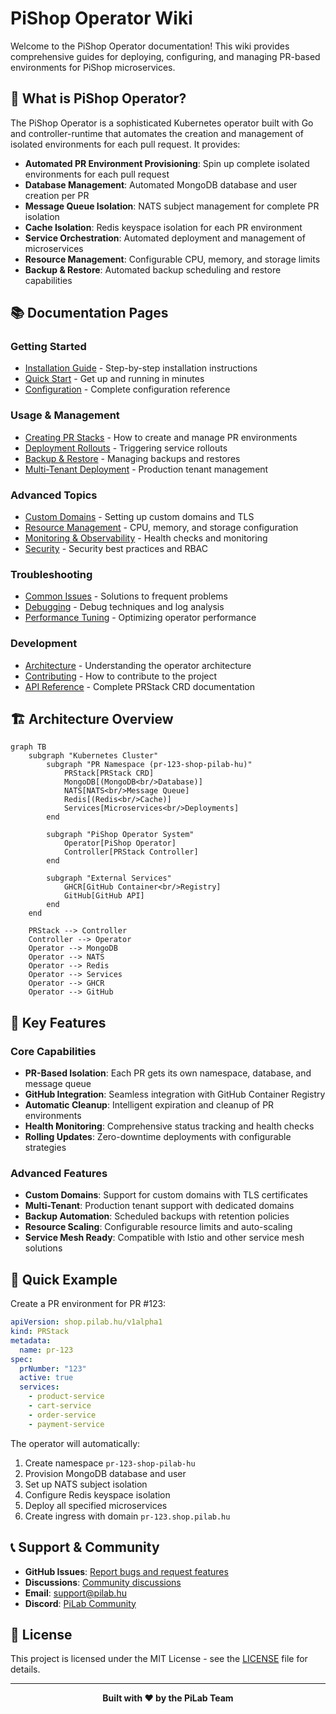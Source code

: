 # PiShop Operator Wiki

Welcome to the PiShop Operator documentation! This wiki provides comprehensive guides for deploying, configuring, and managing PR-based environments for PiShop microservices.

## 🚀 What is PiShop Operator?

The PiShop Operator is a sophisticated Kubernetes operator built with Go and controller-runtime that automates the creation and management of isolated environments for each pull request. It provides:

- **Automated PR Environment Provisioning**: Spin up complete isolated environments for each pull request
- **Database Management**: Automated MongoDB database and user creation per PR
- **Message Queue Isolation**: NATS subject management for complete PR isolation
- **Cache Isolation**: Redis keyspace isolation for each PR environment
- **Service Orchestration**: Automated deployment and management of microservices
- **Resource Management**: Configurable CPU, memory, and storage limits
- **Backup & Restore**: Automated backup scheduling and restore capabilities

## 📚 Documentation Pages

### Getting Started
- [Installation Guide](Installation) - Step-by-step installation instructions
- [Quick Start](Quick-Start) - Get up and running in minutes
- [Configuration](Configuration) - Complete configuration reference

### Usage & Management
- [Creating PR Stacks](Creating-PR-Stacks) - How to create and manage PR environments
- [Deployment Rollouts](Deployment-Rollouts) - Triggering service rollouts
- [Backup & Restore](Backup-Restore) - Managing backups and restores
- [Multi-Tenant Deployment](Multi-Tenant-Deployment) - Production tenant management

### Advanced Topics
- [Custom Domains](Custom-Domains) - Setting up custom domains and TLS
- [Resource Management](Resource-Management) - CPU, memory, and storage configuration
- [Monitoring & Observability](Monitoring-Observability) - Health checks and monitoring
- [Security](Security) - Security best practices and RBAC

### Troubleshooting
- [Common Issues](Common-Issues) - Solutions to frequent problems
- [Debugging](Debugging) - Debug techniques and log analysis
- [Performance Tuning](Performance-Tuning) - Optimizing operator performance

### Development
- [Architecture](Architecture) - Understanding the operator architecture
- [Contributing](Contributing) - How to contribute to the project
- [API Reference](API-Reference) - Complete PRStack CRD documentation

## 🏗️ Architecture Overview

```mermaid
graph TB
    subgraph "Kubernetes Cluster"
        subgraph "PR Namespace (pr-123-shop-pilab-hu)"
            PRStack[PRStack CRD]
            MongoDB[(MongoDB<br/>Database)]
            NATS[NATS<br/>Message Queue]
            Redis[(Redis<br/>Cache)]
            Services[Microservices<br/>Deployments]
        end
        
        subgraph "PiShop Operator System"
            Operator[PiShop Operator]
            Controller[PRStack Controller]
        end
        
        subgraph "External Services"
            GHCR[GitHub Container<br/>Registry]
            GitHub[GitHub API]
        end
    end
    
    PRStack --> Controller
    Controller --> Operator
    Operator --> MongoDB
    Operator --> NATS
    Operator --> Redis
    Operator --> Services
    Operator --> GHCR
    Operator --> GitHub
```

## 🎯 Key Features

### Core Capabilities
- **PR-Based Isolation**: Each PR gets its own namespace, database, and message queue
- **GitHub Integration**: Seamless integration with GitHub Container Registry
- **Automatic Cleanup**: Intelligent expiration and cleanup of PR environments
- **Health Monitoring**: Comprehensive status tracking and health checks
- **Rolling Updates**: Zero-downtime deployments with configurable strategies

### Advanced Features
- **Custom Domains**: Support for custom domains with TLS certificates
- **Multi-Tenant**: Production tenant support with dedicated domains
- **Backup Automation**: Scheduled backups with retention policies
- **Resource Scaling**: Configurable resource limits and auto-scaling
- **Service Mesh Ready**: Compatible with Istio and other service mesh solutions

## 🚀 Quick Example

Create a PR environment for PR #123:

```yaml
apiVersion: shop.pilab.hu/v1alpha1
kind: PRStack
metadata:
  name: pr-123
spec:
  prNumber: "123"
  active: true
  services:
    - product-service
    - cart-service
    - order-service
    - payment-service
```

The operator will automatically:
1. Create namespace `pr-123-shop-pilab-hu`
2. Provision MongoDB database and user
3. Set up NATS subject isolation
4. Configure Redis keyspace isolation
5. Deploy all specified microservices
6. Create ingress with domain `pr-123.shop.pilab.hu`

## 📞 Support & Community

- **GitHub Issues**: [Report bugs and request features](https://github.com/pilab-dev/pishop-operator/issues)
- **Discussions**: [Community discussions](https://github.com/pilab-dev/pishop-operator/discussions)
- **Email**: support@pilab.hu
- **Discord**: [PiLab Community](https://discord.gg/pilab)

## 📄 License

This project is licensed under the MIT License - see the [LICENSE](https://github.com/pilab-dev/pishop-operator/blob/main/LICENSE) file for details.

---

<div align="center">
  <strong>Built with ❤️ by the PiLab Team</strong>
</div>

